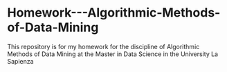 # Homework---Algorithmic-Methods-of-Data-Mining
This repository is for my homework for the discipline of Algorithmic Methods of Data Mining at the Master in Data Science in the University La Sapienza
